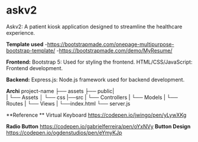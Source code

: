 # askv2
Askv2: A patient kiosk application designed to streamline the healthcare experience.



**Template used** 
-https://bootstrapmade.com/onepage-multipurpose-bootstrap-template/
-https://bootstrapmade.com/demo/MyResume/


**Frontend:**
Bootstrap 5: Used for styling the frontend.
HTML/CSS/JavaScript: Frontend development.

**Backend:**
Express.js: Node.js framework used for backend development.

**Archi**
project-name
├── assets
├── public|   
|   └── Assets
│       └── css
|──src
|   └── Controllers
|   └── Models
|   └── Routes
|   └── Views
|       └──index.html
└── server.js

**Reference **
Virtual Keyboard
https://codepen.io/jwingo/pen/yLywXKg

**Radio Button** 
https://codepen.io/gabrielferreira/pen/oYxNVy
**Button Design**
https://codepen.io/ogdenstudios/pen/eYmyKJp